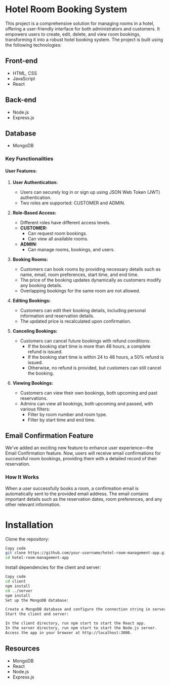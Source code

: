
# Hotel Room Booking System

This project is a comprehensive solution for managing rooms in a hotel, offering a user-friendly interface for both administrators and customers. It empowers users to create, edit, delete, and view room bookings, transforming it into a robust hotel booking system. The project is built using the following technologies:

## Front-end
- HTML, CSS
- JavaScript
- React

## Back-end
- Node.js
- Express.js

## Database
- MongoDB

### Key Functionalities

#### User Features:

1. **User Authentication:**
   - Users can securely log in or sign up using JSON Web Token (JWT) authentication.
   - Two roles are supported: CUSTOMER and ADMIN.

2. **Role-Based Access:**
   - Different roles have different access levels.
   - **CUSTOMER:**
     - Can request room bookings.
     - Can view all available rooms.
   - **ADMIN:**
     - Can manage rooms, bookings, and users.

3. **Booking Rooms:**
   - Customers can book rooms by providing necessary details such as name, email, room preferences, start time, and end time.
   - The price of the booking updates dynamically as customers modify any booking details.
   - Overlapping bookings for the same room are not allowed.

4. **Editing Bookings:**
   - Customers can edit their booking details, including personal information and reservation details.
   - The updated price is recalculated upon confirmation.

5. **Canceling Bookings:**
   - Customers can cancel future bookings with refund conditions:
     - If the booking start time is more than 48 hours, a complete refund is issued.
     - If the booking start time is within 24 to 48 hours, a 50% refund is issued.
     - Otherwise, no refund is provided, but customers can still cancel the booking.

6. **Viewing Bookings:**
   - Customers can view their own bookings, both upcoming and past reservations.
   - Admins can view all bookings, both upcoming and passed, with various filters:
     - Filter by room number and room type.
     - Filter by start time and end time.

## Email Confirmation Feature

We've added an exciting new feature to enhance user experience—the Email Confirmation feature. Now, users will receive email confirmations for successful room bookings, providing them with a detailed record of their reservation.

### How It Works

When a user successfully books a room, a confirmation email is automatically sent to the provided email address. The email contains important details such as the reservation dates, room preferences, and any other relevant information.

# Installation
Clone the repository:
```bash
Copy code
git clone https://github.com/your-username/hotel-room-management-app.git
cd hotel-room-management-app
```
Install dependencies for the client and server:

```bash
Copy code
cd client
npm install
cd ../server
npm install
Set up the MongoDB database:

Create a MongoDB database and configure the connection string in server/config/db.js.
Start the client and server:

In the client directory, run npm start to start the React app.
In the server directory, run npm start to start the Node.js server.
Access the app in your browser at http://localhost:3000.

```

**Resources**
-----------------------
- MongoDB
- React
- Node.js
- Express.js
